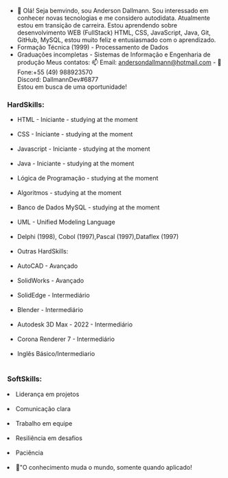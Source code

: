 - 👋 Olá! Seja bemvindo, sou Anderson Dallmann. Sou interessado em conhecer novas tecnologias e me considero autodidata. Atualmente estou em transição de carreira. Estou aprendendo sobre desenvolvimento WEB (FullStack) HTML, CSS, JavaScript, Java, Git, GitHub, MySQL, estou muito feliz e entusiasmado com o aprendizado.
- Formação Técnica (1999) - Processamento de Dados
- Graduações incompletas - Sistemas de Informação e Engenharia de produção
Meus contatos: 📫 Email: andersondallmann@hotmail.com - 📱 Fone:+55 (49) 988923570<br>
Discord: DallmannDev#6877<br>
Estou em busca de uma oportunidade!
<h3>HardSkills:</h3>
<ul> 
  <li>HTML - Iniciante - studying at the moment</li> <br>
  <li>CSS - Iniciante - studying at the moment</li> <br>
  <li>Javascript - Iniciante - studying at the moment</li>  <br>
  <li>Java - Iniciante - studying at the moment</li>  <br>
  <li>Lógica de Programação - studying at the moment</li>  <br>
  <li>Algoritmos - studying at the moment</li>  <br>
  <li>Banco de Dados MySQL - studying at the moment</li>  <br>
  <li>UML - Unified Modeling Language</li>  <br>  
  <li>Delphi (1998), Cobol (1997),Pascal (1997),Dataflex (1997)</li>  <br>
  <li>Outras HardSkills:</li>  <br>
  <li>AutoCAD - Avançado</li>  <br>
  <li>SolidWorks - Avançado</li>  <br>
  <li>SolidEdge - Intermediário</li>  <br>
  <li>Blender - Intermediário</li>  <br>
  <li>Autodesk 3D Max - 2022 - Intermediário</li>  <br>
  <li>Corona Renderer 7 - Intermediário</li>  <br>
  <li>Inglês Básico/Intermediario</li><br>
</ul>

<h3>SoftSkills:</h3>
  <li>Liderança em projetos</li><br>
  <li>Comunicação clara</li><br> 
  <li>Trabalho em equipe</li><br> 
  <li>Resiliência em desafios</li><br>
  <li>Paciência</li><br> 

  <li>📘"O conhecimento muda o mundo, somente quando aplicado!</li><br> 
<!---
andersondallmann/andersondallmann is a ✨ special ✨ repository because its `README.md` (this file) appears on your GitHub profile.
You can click the Preview link to take a look at your changes.
--->
